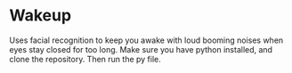 # Wakeup
 Uses facial recognition to keep you awake with loud booming noises when eyes stay closed for too long.
 Make sure you have python installed, and clone the repository. Then run the py file.
